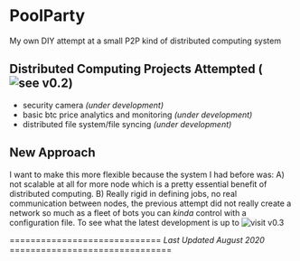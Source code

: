 # PoolParty
My own DIY attempt at a small P2P kind of distributed computing system

## Distributed Computing Projects Attempted (![see v0.2](https://github.com/scott-robbins/PoolParty/tree/master/code/0.2))
* security camera  *(under development)*
* basic btc price analytics and monitoring *(under development)*
* distributed file system/file syncing *(under development)*

## New Approach
I want to make this more flexible because the system I had before was: 
	A) not scalable at all for more node which is a pretty essential benefit of distributed computing.
	B) Really rigid in defining jobs, no real communication between nodes, the previous attempt did not really
	   create a network so much as a fleet of bots you can *kinda* control with a configuration file.
To see what the latest development is up to ![visit v0.3](https://github.com/scott-robbins/PoolParty/tree/master/code/0.3)


============================= *Last Updated August 2020* ===============================


